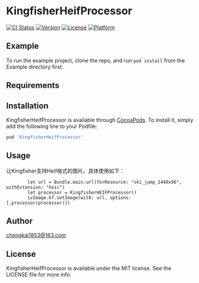 # KingfisherHeifProcessor

[![CI Status](https://img.shields.io/travis/chengkai1853@163.com/KingfisherHeifProcessor.svg?style=flat)](https://travis-ci.org/chengkai1853@163.com/KingfisherHeifProcessor)
[![Version](https://img.shields.io/cocoapods/v/KingfisherHeifProcessor.svg?style=flat)](https://cocoapods.org/pods/KingfisherHeifProcessor)
[![License](https://img.shields.io/cocoapods/l/KingfisherHeifProcessor.svg?style=flat)](https://cocoapods.org/pods/KingfisherHeifProcessor)
[![Platform](https://img.shields.io/cocoapods/p/KingfisherHeifProcessor.svg?style=flat)](https://cocoapods.org/pods/KingfisherHeifProcessor)

## Example

To run the example project, clone the repo, and run `pod install` from the Example directory first.

## Requirements

## Installation

KingfisherHeifProcessor is available through [CocoaPods](https://cocoapods.org). To install
it, simply add the following line to your Podfile:

```ruby
pod 'KingfisherHeifProcessor'
```

## Usage 

让Kingfisher支持Heif格式的图片。具体使用如下：

```
        let url = Bundle.main.url(forResource: "ski_jump_1440x96", withExtension: "heic")
        let processor = KingfisherHEIFProcessor()
        ivImage.kf.setImage(with: url, options: [.processor(processor)])
```

## Author

chengkai1853@163.com

## License

KingfisherHeifProcessor is available under the MIT license. See the LICENSE file for more info.
